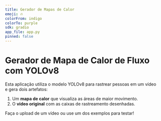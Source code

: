 ```yaml
---
title: Gerador de Mapas de Calor
emoji: 🔥
colorFrom: indigo
colorTo: purple
sdk: gradio
app_file: app.py
pinned: false
---
```


# Gerador de Mapa de Calor de Fluxo com YOLOv8

Esta aplicação utiliza o modelo YOLOv8 para rastrear pessoas em um vídeo e gera dois artefatos:

1.  Um **mapa de calor** que visualiza as áreas de maior movimento.
2.  O **vídeo original** com as caixas de rastreamento desenhadas.

Faça o upload de um vídeo ou use um dos exemplos para testar!